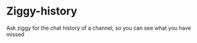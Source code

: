 Ziggy-history
=============

Ask ziggy for the chat history of a channel, so you can see what you have missed
